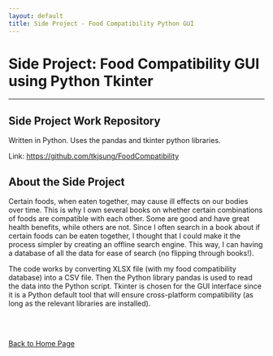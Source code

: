 ```yaml
---
layout: default
title: Side Project - Food Compatibility Python GUI
---
```


# Side Project: Food Compatibility GUI using Python Tkinter

* * *

## Side Project Work Repository

Written in Python. Uses the pandas and tkinter python libraries.

Link: <a href="https://github.com/tkjsung/FoodCompatibility" target="_blank">https://github.com/tkjsung/FoodCompatibility</a>

## About the Side Project

Certain foods, when eaten together, may cause ill effects on our bodies over time. This is why I own several books on whether certain combinations of foods are compatible with each other. Some are good and have great health benefits, while others are not. Since I often search in a book about if certain foods can be eaten together, I thought that I could make it the process simpler by creating an offline search engine. This way, I can having a database of all the data for ease of search (no flipping through books!).

The code works by converting XLSX file (with my food compatibility database) into a CSV file. Then the Python library pandas is used to read the data into the Python script. Tkinter is chosen for the GUI interface since it is a Python default tool that will ensure cross-platform compatibility (as long as the relevant libraries are installed).

<br><br>

[Back to Home Page](/md_files/home)
